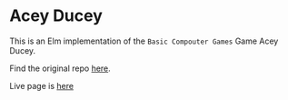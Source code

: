 # Acey Ducey

This is an Elm implementation of the `Basic Compouter Games` Game Acey Ducey.

Find the original repo [here](https://github.com/coding-horror/basic-computer-games).

Live page is [here](https://auryn31.github.io/01_Acey_Ducey/)